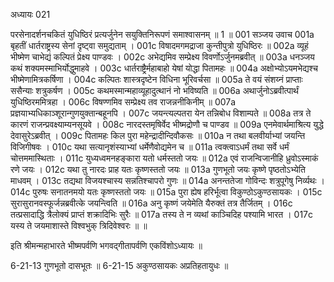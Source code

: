 अध्यायः 021

परसेनादर्शनचकितं युधिष्ठिरं प्रत्यर्जुनेन सयुक्तिनिरूपणं समाश्वासनम् ॥ 1 ॥
001	सञ्जय उवाच 
001a	बृहतीं धार्तराष्ट्रस्य सेनां दृष्ट्वा समुद्यताम् ।
001c	विषादमगमद्राजा कुन्तीपुत्रो युधिष्ठिरः ॥
002a	व्यूहं भीष्मेण चाभेद्यं कल्पितं प्रेक्ष्य पाण्डवः ।
002c	अभेद्यमिव सम्प्रेक्ष्य विवर्णोऽर्जुनमब्रवीत् ॥
003a	धनञ्जय कथं शक्यमस्माभिर्योद्धुमाहवे ।
003c	धार्तराष्ट्रैर्महाबाहो येषां योद्धा पितामहः ॥
004a	अक्षोभ्योऽयमभेद्यश्च भीष्मेणामित्रकर्षिणा ।
004c	कल्पितः शास्त्रदृष्टेन विधिना भूरिवर्चसा ॥
005a	ते वयं संशय्नं प्राप्ताः ससैन्याः शत्रुकर्षण ।
005c	कथमस्मान्महाव्यूहादुत्थानं नो भविष्यति ॥
006a	अथार्जुनोऽब्रवीत्पार्थं युधिष्ठिरममित्रहा ।
006c	विषण्णमिव सम्प्रेक्ष्य तव राजन्ननीकिनीम् ॥
007a	प्रज्ञयाभ्यधिकाञ्शूरान्गुणयुक्तान्बहूनपि ।
007c	जयन्त्यल्पतरा येन तन्निबोध विशाम्पते ॥
008a	तत्र ते कारणं राजन्प्रवक्ष्याम्यनसूयवे ।
008c	नारदस्तमृषिर्वेद भीष्मद्रोणौ च पाण्डव ॥
009a	एनमेवार्थमाश्रित्य युद्धे देवासुरेऽब्रवीत् ।
009c	पितामहः किल पुरा महेन्द्रादीन्दिवौकसः ॥
010a	न तथा बलवीर्याभ्यां जयन्ति विजिगीषवः ।
010c	यथा सत्यानृशंस्याभ्यां धर्मेणैवोद्यमेन च ॥
011a	त्वक्त्वाऽधर्मं तथा सर्वे धर्मं चोत्तममास्थिताः ।
011c	युध्यध्वमनहङ्कारा यतो धर्मस्ततो जयः ॥
012a	एवं राजन्विजानीहि ध्रुवोऽस्माकं रणे जयः ।
012c	यथा तु नारदः प्राह यतः कृष्णस्ततो जयः ॥
013a	गुणभूतो जयः कृष्णे पृष्ठतोऽभ्येति माधवम् ।
013c	तद्यथा विजयश्चास्य सन्नतिश्चापरो गुणः ॥
014a	अनन्ततेजा गोविन्दः शत्रुपूगेषु निर्व्यथः ।
014c	पुरुषः सनातनमयो यतः कृष्णस्ततो जयः ॥
015a	पुरा ह्येष हरिर्भूत्वा विकुण्ठोऽकुण्ठसायकः ।
015c	सुरासुरानवस्फूर्जन्नब्रवीत्के जयन्त्विति ॥
016a	अनु कृष्णं जयेमेति यैरुक्तं तत्र तैर्जितम् ।
016c	तत्प्रसादाद्धि त्रैलोक्यं प्राप्तं शक्रादिभिः सुरैः ॥
017a	तस्य ते न व्यथां काञ्चिदिह पश्यामि भारत ।
017c	यस्य ते जयमाशास्ते विश्वभुक् त्रिदिवेश्वरः ॥ ॥

इति श्रीमन्महाभारते भीष्मपर्वणि भगवद्गीतापर्वणि एकविंशोऽध्यायः ॥

6-21-13 गुणभूतो दासभूतः ॥ 6-21-15 अकुण्ठसायकः अप्रतिहतायुधः ॥
